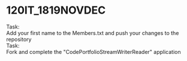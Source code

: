# 120IT_1819NOVDEC <br />

Task: <br />
Add your first name to the Members.txt and push your changes to the repository <br />
Task: <br />
Fork and complete the "CodePortfolioStreamWriterReader" application <br />
